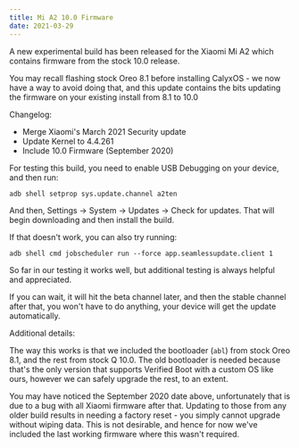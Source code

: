 ```yaml
---
title: Mi A2 10.0 Firmware
date: 2021-03-29
---
```


A new experimental build has been released for the Xiaomi Mi A2 which contains firmware from the stock 10.0 release.

You may recall flashing stock Oreo 8.1 before installing CalyxOS - we now have a way to avoid doing that, and this update contains the bits updating the firmware on your existing install from 8.1 to 10.0

Changelog:
* Merge Xiaomi's March 2021 Security update
* Update Kernel to 4.4.261
* Include 10.0 Firmware (September 2020)

For testing this build, you need to enable USB Debugging on your device, and then run:

`adb shell setprop sys.update.channel a2ten`

And then, Settings -> System -> Updates -> Check for updates. That will begin downloading and then install the build.

If that doesn't work, you can also try running:

`adb shell cmd jobscheduler run --force app.seamlessupdate.client 1`

So far in our testing it works well, but additional testing is always helpful and appreciated.

If you can wait, it will hit the beta channel later, and then the stable channel after that, you won't have to do anything, your device will get the update automatically.

Additional details:

The way this works is that we included the bootloader (`abl`) from stock Oreo 8.1, and the rest from stock Q 10.0. The old bootloader is needed because that's the only version that supports Verified Boot with a custom OS like ours, however we can safely upgrade the rest, to an extent.

You may have noticed the September 2020 date above, unfortunately that is due to a bug with all Xiaomi firmware after that. Updating to those from any older build results in needing a factory reset - you simply cannot upgrade without wiping data. This is not desirable, and hence for now we've included the last working firmware where this wasn't required.